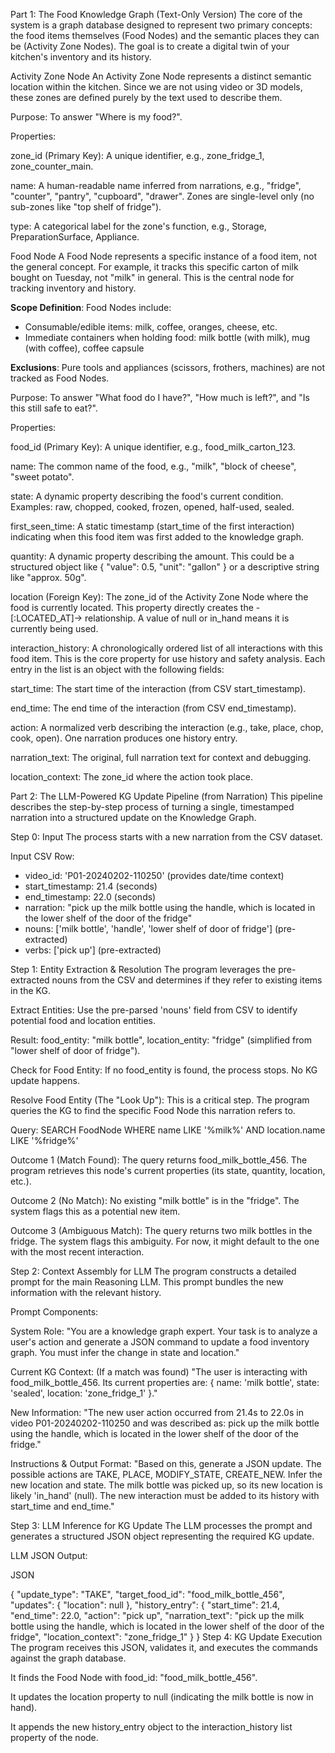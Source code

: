 Part 1: The Food Knowledge Graph (Text-Only Version)
The core of the system is a graph database designed to represent two primary concepts: the food items themselves (Food Nodes) and the semantic places they can be (Activity Zone Nodes). The goal is to create a digital twin of your kitchen's inventory and its history.

Activity Zone Node
An Activity Zone Node represents a distinct semantic location within the kitchen. Since we are not using video or 3D models, these zones are defined purely by the text used to describe them.

Purpose: To answer "Where is my food?".

Properties:

zone_id (Primary Key): A unique identifier, e.g., zone_fridge_1, zone_counter_main.

name: A human-readable name inferred from narrations, e.g., "fridge", "counter", "pantry", "cupboard", "drawer". Zones are single-level only (no sub-zones like "top shelf of fridge").

type: A categorical label for the zone's function, e.g., Storage, PreparationSurface, Appliance.

Food Node
A Food Node represents a specific instance of a food item, not the general concept. For example, it tracks this specific carton of milk bought on Tuesday, not "milk" in general. This is the central node for tracking inventory and history.

**Scope Definition**: Food Nodes include:
- Consumable/edible items: milk, coffee, oranges, cheese, etc.
- Immediate containers when holding food: milk bottle (with milk), mug (with coffee), coffee capsule

**Exclusions**: Pure tools and appliances (scissors, frothers, machines) are not tracked as Food Nodes.

Purpose: To answer "What food do I have?", "How much is left?", and "Is this still safe to eat?".

Properties:

food_id (Primary Key): A unique identifier, e.g., food_milk_carton_123.

name: The common name of the food, e.g., "milk", "block of cheese", "sweet potato".

state: A dynamic property describing the food's current condition. Examples: raw, chopped, cooked, frozen, opened, half-used, sealed.

first_seen_time: A static timestamp (start_time of the first interaction) indicating when this food item was first added to the knowledge graph.

quantity: A dynamic property describing the amount. This could be a structured object like { "value": 0.5, "unit": "gallon" } or a descriptive string like "approx. 50g".

location (Foreign Key): The zone_id of the Activity Zone Node where the food is currently located. This property directly creates the -[:LOCATED_AT]-> relationship. A value of null or in_hand means it is currently being used.

interaction_history: A chronologically ordered list of all interactions with this food item. This is the core property for use history and safety analysis. Each entry in the list is an object with the following fields:

start_time: The start time of the interaction (from CSV start_timestamp).

end_time: The end time of the interaction (from CSV end_timestamp).

action: A normalized verb describing the interaction (e.g., take, place, chop, cook, open). One narration produces one history entry.

narration_text: The original, full narration text for context and debugging.

location_context: The zone_id where the action took place.

Part 2: The LLM-Powered KG Update Pipeline (from Narration)
This pipeline describes the step-by-step process of turning a single, timestamped narration into a structured update on the Knowledge Graph.

Step 0: Input
The process starts with a new narration from the CSV dataset.

Input CSV Row:
- video_id: 'P01-20240202-110250' (provides date/time context)
- start_timestamp: 21.4 (seconds)
- end_timestamp: 22.0 (seconds)
- narration: "pick up the milk bottle using the handle, which is located in the lower shelf of the door of the fridge"
- nouns: ['milk bottle', 'handle', 'lower shelf of door of fridge'] (pre-extracted)
- verbs: ['pick up'] (pre-extracted)

Step 1: Entity Extraction & Resolution
The program leverages the pre-extracted nouns from the CSV and determines if they refer to existing items in the KG.

Extract Entities: Use the pre-parsed 'nouns' field from CSV to identify potential food and location entities.

Result: food_entity: "milk bottle", location_entity: "fridge" (simplified from "lower shelf of door of fridge").

Check for Food Entity: If no food_entity is found, the process stops. No KG update happens.

Resolve Food Entity (The "Look Up"): This is a critical step. The program queries the KG to find the specific Food Node this narration refers to.

Query: SEARCH FoodNode WHERE name LIKE '%milk%' AND location.name LIKE '%fridge%'

Outcome 1 (Match Found): The query returns food_milk_bottle_456. The program retrieves this node's current properties (its state, quantity, location, etc.).

Outcome 2 (No Match): No existing "milk bottle" is in the "fridge". The system flags this as a potential new item.

Outcome 3 (Ambiguous Match): The query returns two milk bottles in the fridge. The system flags this ambiguity. For now, it might default to the one with the most recent interaction.

Step 2: Context Assembly for LLM
The program constructs a detailed prompt for the main Reasoning LLM. This prompt bundles the new information with the relevant history.

Prompt Components:

System Role: "You are a knowledge graph expert. Your task is to analyze a user's action and generate a JSON command to update a food inventory graph. You must infer the change in state and location."

Current KG Context: (If a match was found) "The user is interacting with food_milk_bottle_456. Its current properties are: { name: 'milk bottle', state: 'sealed', location: 'zone_fridge_1' }."

New Information: "The new user action occurred from 21.4s to 22.0s in video P01-20240202-110250 and was described as: pick up the milk bottle using the handle, which is located in the lower shelf of the door of the fridge."

Instructions & Output Format: "Based on this, generate a JSON update. The possible actions are TAKE, PLACE, MODIFY_STATE, CREATE_NEW. Infer the new location and state. The milk bottle was picked up, so its new location is likely 'in_hand' (null). The new interaction must be added to its history with start_time and end_time."

Step 3: LLM Inference for KG Update
The LLM processes the prompt and generates a structured JSON object representing the required KG update.

LLM JSON Output:

JSON

{
  "update_type": "TAKE",
  "target_food_id": "food_milk_bottle_456",
  "updates": {
    "location": null
  },
  "history_entry": {
    "start_time": 21.4,
    "end_time": 22.0,
    "action": "pick up",
    "narration_text": "pick up the milk bottle using the handle, which is located in the lower shelf of the door of the fridge",
    "location_context": "zone_fridge_1"
  }
}
Step 4: KG Update Execution
The program receives this JSON, validates it, and executes the commands against the graph database.

It finds the Food Node with food_id: "food_milk_bottle_456".

It updates the location property to null (indicating the milk bottle is now in hand).

It appends the new history_entry object to the interaction_history list property of the node.
